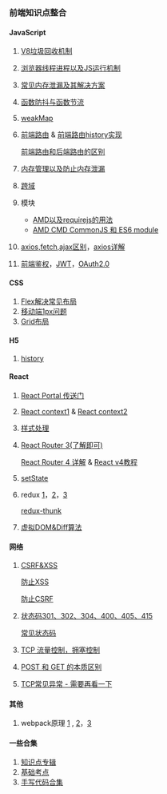 ### 前端知识点整合



#### JavaScript 

1. [V8垃圾回收机制](<https://segmentfault.com/a/1190000000440270#articleHeader7>)

2. [浏览器线程进程以及JS运行机制](<https://juejin.im/post/5a6547d0f265da3e283a1df7#heading-8>)

3. [常见内存泄漏及其解决方案](<https://jinlong.github.io/2016/05/01/4-Types-of-Memory-Leaks-in-JavaScript-and-How-to-Get-Rid-Of-Them/>)

4. [函数防抖与函数节流](<https://www.jianshu.com/p/f9f6b637fd6c?tdsourcetag=s_pctim_aiomsg>)

5. [weakMap](<http://es6.ruanyifeng.com/#docs/set-map#WeakMap>)

6. [前端路由](<https://juejin.im/post/5ac61da66fb9a028c71eae1b>) & [前端路由history实现](<https://blog.csdn.net/jx950915/article/details/80612691>)

   [前端路由和后端路由的区别](<https://molunerfinn.com/fe-be-router-render/#%E4%BB%8E%E5%90%8E%E7%AB%AF%E8%B7%AF%E7%94%B1%E8%AE%B2%E8%B5%B7>)

7. [内存管理以及防止内存泄漏](<https://juejin.im/post/5c96e1296fb9a070ed53f70e?utm_source=gold_browser_extension>)

8. [跨域](<https://juejin.im/post/5b91d3be5188255c95380b5e>)

9. 模块

   - [AMD以及requirejs的用法](<http://www.ruanyifeng.com/blog/2012/11/require_js.html>)
   - [AMD CMD CommonJS 和 ES6 module](<http://www.ruanyifeng.com/blog/2012/11/require_js.html>)

10. [axios,fetch,ajax区别](<https://juejin.im/post/5acde23c5188255cb32e7e76>)，[axios详解](<https://ykloveyxk.github.io/2017/02/25/axios%E5%85%A8%E6%94%BB%E7%95%A5/#more>)

11. [前端鉴权](<https://juejin.im/post/5c6e6063f265da2da53ec8f3#heading-5>)，[JWT](<http://www.ruanyifeng.com/blog/2018/07/json_web_token-tutorial.html>)，[OAuth2.0](<http://www.ruanyifeng.com/blog/2014/05/oauth_2_0.html>)



#### CSS

1. [Flex解决常见布局](<https://juejin.im/post/5b0d6ca76fb9a009fd0e9329>)
2. [移动端1px问题](<https://juejin.im/post/5af136b8f265da0b7a20a40e>)
3. [Grid布局](http://www.ruanyifeng.com/blog/2019/03/grid-layout-tutorial.html)



#### H5

1. [history](<https://medium.com/@pshrmn/a-little-bit-of-history-f245306f48dd>)


#### React

1. [React Portal 传送门](<https://zhuanlan.zhihu.com/p/29880992?utm_source=wechat_session&utm_medium=social&from=singlemessage>)

2. [React context1](<https://juejin.im/post/5a90e0545188257a63112977#heading-3>)  & [React context2](<https://zhuanlan.zhihu.com/p/42654080>)

3. [样式处理](<https://juejin.im/post/5c96e6bcf265da612a7aa276>)

4. [React Router 3(了解即可)](<http://www.ruanyifeng.com/blog/2016/05/react_router.html>)

   [React Router 4 详解](<https://juejin.im/post/5995a2506fb9a0249975a1a4>) & [React v4教程](<https://juejin.im/post/5a7e9ee7f265da4e7832949c>)

5. [setState](<https://juejin.im/post/5b45c57c51882519790c7441>)

6. redux [1](<http://www.ruanyifeng.com/blog/2016/09/redux_tutorial_part_one_basic_usages.html>)，[2](<http://www.ruanyifeng.com/blog/2016/09/redux_tutorial_part_two_async_operations.html>)，[3](<http://www.ruanyifeng.com/blog/2016/09/redux_tutorial_part_three_react-redux.html>)

   [redux-thunk](<https://juejin.im/post/5b035c0c51882565bd258f12#heading-2>)

7. [虚拟DOM&Diff算法](<https://juejin.im/post/5c8e5e4951882545c109ae9c?utm_source=gold_browser_extension>)


#### 网络

1. [CSRF&XSS](<https://segmentfault.com/a/1190000007059639>)

   [防止XSS](<https://tech.meituan.com/2018/09/27/fe-security.html>)

   [防止CSRF](<https://tech.meituan.com/2018/10/11/fe-security-csrf.html>)

2. [状态码301、302、304、400、405、415](<https://blog.csdn.net/wangjun5159/article/details/51239960>)

   [常见状态码](<https://juejin.im/post/5a276865f265da432c23b8d2>)

3. [TCP 流量控制，拥塞控制](<https://zhuanlan.zhihu.com/p/37379780>)

4. [POST 和 GET 的本质区别](<https://mp.weixin.qq.com/s?__biz=MzI3NzIzMzg3Mw==&mid=100000054&idx=1&sn=71f6c214f3833d9ca20b9f7dcd9d33e4#rd>)

5. [TCP常见异常 - 需要再看一下](<http://www.cnblogs.com/wanpengcoder/p/5356776.html>)


#### 其他

1. webpack原理 [1](<https://juejin.im/post/5b38d27451882574d87aa5d5>) , [2](<https://github.com/chinanf-boy/minipack-explain/blob/master/explain.md#%E6%A8%A1%E5%9D%97%E6%8D%86%E7%BB%91%E5%99%A8>)，[3](<https://juejin.im/post/5badd0c5e51d450e4437f07a>)




#### 一些合集

1. [知识点专辑](<https://juejin.im/post/5c73347cf265da2dd773e7dc>)
2. [基础考点](<https://juejin.im/post/5c6ad9fde51d453c356e37d1?utm_source=gold_browser_extension#heading-23>)
3. [手写代码合集](<https://juejin.im/post/5c9c3989e51d454e3a3902b6>)